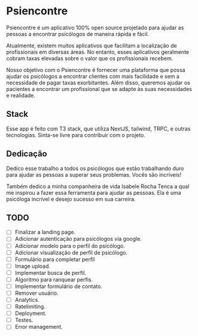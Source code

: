 # Psiencontre

Psiencontre é um aplicativo 100% open source projetado para ajudar as pessoas a encontrar psicólogos de maneira rápida e fácil.

Atualmente, existem muitos aplicativos que facilitam a localização de profissionais em diversas áreas. No entanto, esses aplicativos geralmente cobram taxas elevadas sobre o valor que os profissionais recebem.

Nosso objetivo com o Psiencontre é fornecer uma plataforma que possa ajudar os psicólogos a encontrar clientes com mais facilidade e sem a necessidade de pagar taxas exorbitantes. Além disso, queremos ajudar os pacientes a encontrar um profissional que se adapte às suas necessidades e realidade.

## Stack

Esse app é feito com T3 stack, que utiliza NextJS, tailwind, TRPC, e outras tecnologias. Sinta-se livre para contribuir com o projeto.

## Dedicação

Dedico esse trabalho a todos os psicólogos que estão trabalhando duro para ajudar as pessoas a superar seus problemas. Vocês são incríveis!

Também dedico a minha companheira de vida Isabele Rocha Tenca a qual me inspirou a fazer essa ferramenta para ajudar as pessoas. Ela é uma psicóloga incrível e desejo sucesso em sua carreira.

## TODO

- [ ] Finalizar a landing page.
- [ ] Adicionar autenticação para psicólogos via google.
- [ ] Adicionar modelo para o perfil do psicólogo.
- [ ] Adicionar visualização de perfil de psicólogo.
- [ ] Formulário para completar perfil
- [ ] Image upload.
- [ ] Implementar busca de perfil.
- [ ] Algoritmo para ranquear perfis.
- [ ] Implementar formulário de contato.
- [ ] Remover usuário.
- [ ] Analytics.
- [ ] Ratelimiting.
- [ ] Deployment.
- [ ] Testes.
- [ ] Error management.
